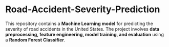 # Road-Accident-Severity-Prediction
This repository contains a **Machine Learning model** for predicting the severity of road accidents in the United States. The project involves **data preprocessing, feature engineering, model training, and evaluation** using a **Random Forest Classifier**.
